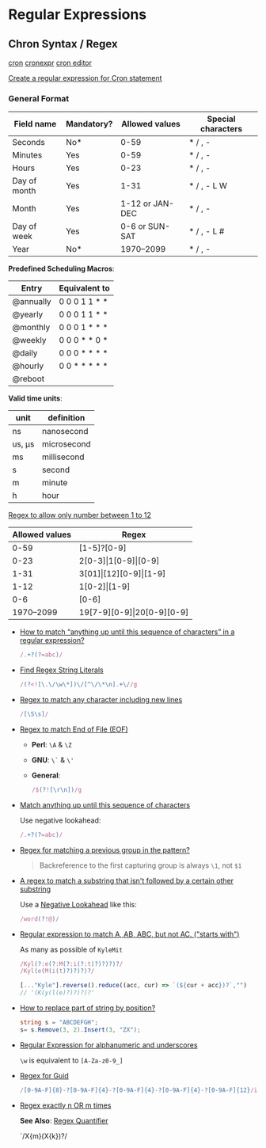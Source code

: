 # Regular Expressions



## Chron Syntax / Regex

[cron](https://en.wikipedia.org/wiki/Cron)
[cronexpr](https://github.com/gorhill/cronexpr#implementation)
[cron editor](https://github.com/gorhill/cronexpr#implementation)

[Create a regular expression for Cron statement](https://stackoverflow.com/q/14203122/1366033)


### General Format


| Field name   | Mandatory? | Allowed values  | Special characters |
| ------------ | ---------- | --------------- | ------------------ |
| Seconds      | No\*       | 0-59            | * / , -            |
| Minutes      | Yes        | 0-59            | * / , -            |
| Hours        | Yes        | 0-23            | * / , -            |
| Day of month | Yes        | 1-31            | * / , - L W        |
| Month        | Yes        | 1-12 or JAN-DEC | * / , -            |
| Day of week  | Yes        | 0-6 or SUN-SAT  | * / , - L #        |
| Year         | No\*       | 1970–2099       | * / , -            |


**Predefined Scheduling Macros**:


| Entry     | Equivalent to      |
| --------- | ------------------ |
| @annually | 0 0 0 1 1 \* \*    |
| @yearly   | 0 0 0 1 1 \* \*    |
| @monthly  | 0 0 0 1 \* \* \*   |
| @weekly   | 0 0 0 \* \* 0 \*   |
| @daily    | 0 0 0 \* \* \* \*  |
| @hourly   | 0 0 \* \* \* \* \* |
| @reboot   |                    |


**Valid time units**:

| unit   | definition  |
| ------ | ----------- |
| ns     | nanosecond  |
| us, µs | microsecond |
| ms     | millisecond |
| s      | second      |
| m      | minute      |
| h      | hour        |



[Regex to allow only number between 1 to 12](https://stackoverflow.com/q/32435949/1366033)


| Allowed values | Regex                      |
| -------------- | -------------------------- |
| 0-59           | [1-5]?[0-9]                |
| 0-23           | 2[0-3]\|1[0-9]\|[0-9]      |
| 1-31           | 3[01]\|[12][0-9]\|[1-9]    |
| 1-12           | 1[0-2]\|[1-9]              |
| 0-6            | [0-6]                      |
| 1970–2099      | 19[7-9][0-9]\|20[0-9][0-9] |


* [How to match “anything up until this sequence of characters” in a regular expression?](https://stackoverflow.com/q/7124778/1366033)

    ```js
    /.+?(?=abc)/
    ```

* [Find Regex String Literals](https://regexr.com/5iakt)

    ```js
    /(?<![\.\/\w\*])\/[^\/\*\n].+\//g
    ```


* [Regex to match any character including new lines](https://stackoverflow.com/q/8303488/1366033)

   ```js
   /[\S\s]/
   ```

* [Regex to match End of File (EOF)](https://stackoverflow.com/questions/1171284/regex-to-match-eof)

  * **Perl**: `\A` & `\Z`
  * **GNU**: `` \` `` & `\'`
  * **General**:

    ```js
    /$(?![\r\n])/g
    ```

* [Match anything up until this sequence of characters](https://stackoverflow.com/q/7124778/1366033)

  Use negative lookahead:

  ```js
  /.+?(?=abc)/
  ```

* [Regex for matching a previous group in the pattern?](https://stackoverflow.com/q/11180691/1366033)

  > Backreference to the first capturing group is always `\1`, not `$1`

* [A regex to match a substring that isn't followed by a certain other substring](https://stackoverflow.com/q/2631010/1366033)

  Use a [Negative Lookahead](https://www.regular-expressions.info/lookaround.html) like this:

  ```js
  /word(?!@)/
  ```

* [Regular expression to match A, AB, ABC, but not AC. ("starts with")](https://stackoverflow.com/q/2007277/1366033)

  As many as possible of `KyleMit`

  ```js
  /Kyl(?:e(?:M(?:i(?:t)?)?)?)?/
  /Kyl(e(M(i(t)?)?)?)?/
  ```

  ```js
  [..."Kyle"].reverse().reduce((acc, cur) => `(${cur + acc})?`,"")
  // '(K(y(l(e)?)?)?)?'
  ```

* [How to replace part of string by position?](https://stackoverflow.com/q/5015593/1366033)

  ```cs
  string s = "ABCDEFGH";
  s= s.Remove(3, 2).Insert(3, "ZX");
  ```

* [Regular Expression for alphanumeric and underscores](https://stackoverflow.com/q/336210/1366033)

  `\w` is equivalent to `[A-Za-z0-9_]`

* [Regex for Guid](https://stackoverflow.com/questions/11040707/c-sharp-regex-for-guid)

  ```js
  /[0-9A-F]{8}-?[0-9A-F]{4}-?[0-9A-F]{4}-?[0-9A-F]{4}-?[0-9A-F]{12}/i
  ```

* [Regex exactly n OR m times](https://stackoverflow.com/q/13874777/1366033)

  **See Also**: [Regex Quantifier](https://developer.mozilla.org/en-US/docs/Web/JavaScript/Reference/Regular_expressions/Quantifier)

  `/X{m}(X{k})?/
